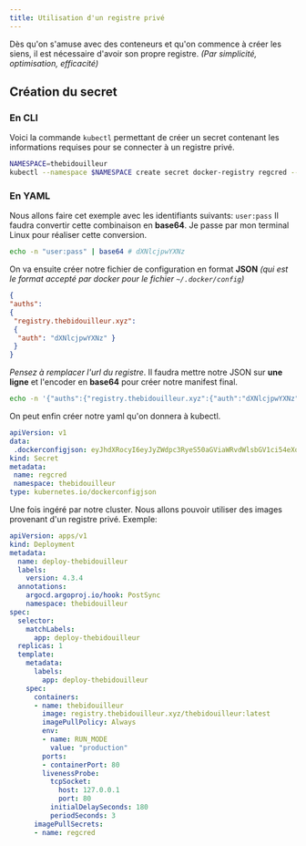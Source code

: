 ```yaml
---
title: Utilisation d'un registre privé
---
```


Dès qu'on s'amuse avec des conteneurs et qu'on commence à créer les siens, il est nécessaire d'avoir son propre registre. *(Par simplicité, optimisation, efficacité)*

## Création du secret

### En CLI

Voici la commande `kubectl` permettant de créer un secret contenant les informations requises pour se connecter à un registre privé.

```bash
NAMESPACE=thebidouilleur
kubectl --namespace $NAMESPACE create secret docker-registry regcred --docker-server=https://registry.thebidouilleur.xyz --docker-username=admin --docker-password=admin --docker-email=kube@kube
```

### En YAML

Nous allons faire cet exemple avec les identifiants suivants: `user:pass`
Il faudra convertir cette combinaison en **base64**. Je passe par mon terminal Linux pour réaliser cette conversion.

```bash
echo -n "user:pass" | base64 # dXNlcjpwYXNz
```

On va ensuite créer notre fichier de configuration en format **JSON** *(qui est le format accepté par docker pour le fichier `~/.docker/config`)*

```json
{
"auths": 
{
 "registry.thebidouilleur.xyz":
 { 
  "auth": "dXNlcjpwYXNz" }
 }
}
```

*Pensez à remplacer l'url du registre*.
Il faudra mettre notre JSON sur **une ligne** et l'encoder en **base64** pour créer notre manifest final.

```bash
echo -n '{"auths":{"registry.thebidouilleur.xyz":{"auth":"dXNlcjpwYXNz"}}}' | base64 # eyJhdXRocyI6eyJyZWdpc3RyeS50aGViaWRvdWlsbGV1ci54eXoiOnsiYXV0aCI6ImRYTmxjanB3WVhOeiJ9fX0=
```

On peut enfin créer notre yaml qu'on donnera à kubectl.

```yaml
apiVersion: v1 
data: 
 .dockerconfigjson: eyJhdXRocyI6eyJyZWdpc3RyeS50aGViaWRvdWlsbGV1ci54eXoiOnsiYXV0aCI6ImRYTmxjanB3WVhOeiJ9fX0=
kind: Secret 
metadata: 
 name: regcred 
 namespace: thebidouilleur 
type: kubernetes.io/dockerconfigjson
```

Une fois ingéré par notre cluster. Nous allons pouvoir utiliser des images provenant d'un registre privé.
Exemple:

```yaml
apiVersion: apps/v1
kind: Deployment
metadata:
  name: deploy-thebidouilleur
  labels: 
    version: 4.3.4
  annotations:
    argocd.argoproj.io/hook: PostSync
    namespace: thebidouilleur
spec:
  selector:
    matchLabels:
      app: deploy-thebidouilleur
  replicas: 1 
  template:
    metadata:
      labels:
        app: deploy-thebidouilleur 
    spec:
      containers:
      - name: thebidouilleur
        image: registry.thebidouilleur.xyz/thebidouilleur:latest
        imagePullPolicy: Always
        env:
        - name: RUN_MODE
          value: "production"
        ports:
        - containerPort: 80
        livenessProbe:
          tcpSocket:
            host: 127.0.0.1
            port: 80
          initialDelaySeconds: 180
          periodSeconds: 3
      imagePullSecrets:
      - name: regcred
```
